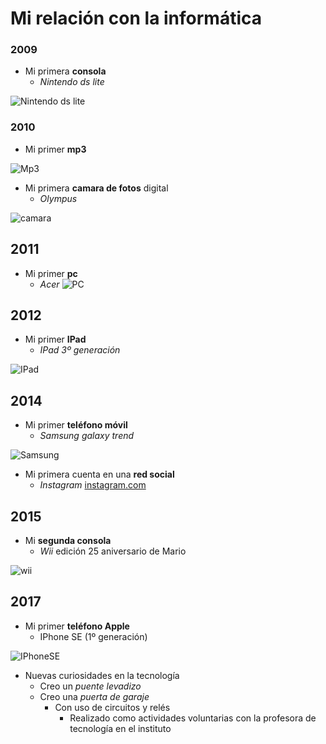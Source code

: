 <!-- HEADINGS -->

# Mi relación con la informática


### 2009
 * Mi primera **consola**
    * *Nintendo ds lite*

![Nintendo ds lite](https://3.bp.blogspot.com/_c6J0E6tlsY0/TJu23ykittI/AAAAAAAAByc/dWyFpfOEQoI/s400/Nintendo+DS+Lite+Rosa.jpg ) 

### 2010
 * Mi primer **mp3**

![Mp3](https://th.bing.com/th/id/R.59d6a0b4e90d5fe9fe2ea53a731f9e8d?rik=HaYwlHtv30HBRw&pid=ImgRaw&r=0)

 * Mi primera **camara de fotos** digital 
    * *Olympus*

![camara](https://static.fnac-static.com/multimedia/Images/ES/NR/3a/1f/05/335674/1540-6/tsp20160819062751/Olympus-FE-4000-Naranja-KIT-Camara-Digital-Compacta.jpg) 


## 2011
* Mi primer **pc**
    * *Acer*
![PC](https://www.tuexperto.com/wp-content/uploads/2011/01/acer_aspire_one_e100_3.jpg)


## 2012
* Mi primer **IPad**
    * *IPad 3º generación*

![IPad](https://s3-eu-west-1.amazonaws.com/images.linnlive.com/345d573a4a65bbf1f90ef3a271a58654/885d05c5-8b50-4d7f-9fb9-ab101c827f38.jpg)

## 2014
* Mi primer **teléfono móvil**
    * *Samsung galaxy trend*

![Samsung](https://image1280.macovi.de/images/product_images/1280/939394_0__8567592.jpg)
* Mi primera cuenta en una **red social**
    * *Instagram*
         [instagram.com](https://www.instagram.com/)
## 2015
* Mi **segunda consola**
    * *Wii* edición 25 aniversario de Mario

![wii](https://i5.walmartimages.com/asr/294690fd-6b78-4781-8275-a42dcd6c786f_1.f472729c53de0fdc4236e2c910660a00.jpeg?odnWidth=1000&odnHeight=1000&odnBg=ffffff)

## 2017
* Mi primer **teléfono Apple**
    * IPhone SE (1º generación)

![IPhoneSE](https://th.bing.com/th/id/OIP.Nh33lA9FwwkoTw4_8x9MnQHaHa?pid=ImgDet&rs=1)

* Nuevas curiosidades en la tecnología
    * Creo un *puente levadizo* 
    * Creo una *puerta de garaje*
        * Con uso de circuitos y relés 
            * Realizado como actividades voluntarias con la profesora de tecnología en el instituto 



